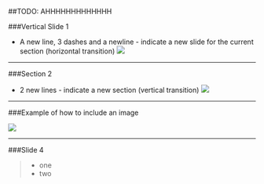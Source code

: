 ##TODO: AHHHHHHHHHHHHH


###Vertical Slide 1
- A new line, 3 dashes and a newline - indicate a new slide for the current section (horizontal transition)
![](images/NewSlideForCurrentSection.png)

---

###Section 2
- 2 new lines - indicate a new section (vertical transition)
![](images/NewSection.png)

---
###Example of how to include an image

![](images/presentIcon.png)

---

###Slide 4

>- one
>- two
